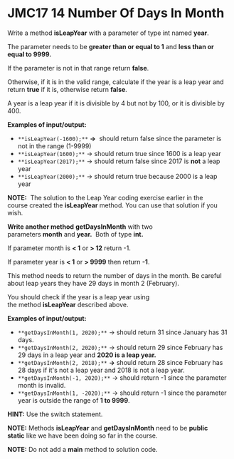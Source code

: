 # JMC17 14 Number Of Days In Month

Write a method **isLeapYear** with a parameter of type int named **year**. 

The parameter needs to be **greater than or equal to 1** and **less than or equal to 9999.**

If the parameter is not in that range return **false**. 

Otherwise, if it is in the valid range, calculate if the year is a leap year and return **true** if it is, otherwise return **false**. 

A year is a leap year if it is divisible by 4 but not by 100, or it is divisible by 400.

**Examples of input/output:**

- `**isLeapYear(-1600);**` **→**  should return false since the parameter is not in the range (1-9999)
- `**isLeapYear(1600);**` → should return true since 1600 is a leap year
- `**isLeapYear(2017);**` → should return false since 2017 is **not** a leap year
- `**isLeapYear(2000);**` → should return true because 2000 is a leap year 

**​NOTE:**  The solution to the Leap Year coding exercise earlier in the course created the **isLeapYear** method. You can use that solution if you wish.


**Write another method** **getDaysInMonth** with two parameters **month** and **year.**  ​Both of type **int.**  
  
If parameter month is **< 1** or **> 12** return -1. ​

If parameter year is **< 1** or **> 9999** then return **-1**.  
  
This method needs to return the number of days in the month. Be careful about leap years they have 29 days in month 2 (February).  
  
You should check if the year is a leap year using the method **isLeapYear** described above.

**Examples of input/output:**

- `**getDaysInMonth(1, 2020);**` → should return 31 since January has 31 days.
- `**getDaysInMonth(2, 2020);**` → should return 29 since February has 29 days in a leap year and **2020 is a leap year.**
- `**getDaysInMonth(2, 2018);**` **→** should return 28 since February has 28 days if it's not a leap year and 2018 is not a leap year.
- `**getDaysInMonth(-1, 2020);**` → should return -1 since the parameter month is invalid.
- `**getDaysInMonth(1, -2020);**` → should return -1 since the parameter year is outside the range of **1 to 9999**.


**HINT:** Use the switch statement.

**NOTE:** Methods **isLeapYear** and **getDaysInMonth** need to be **public static** like we have been doing so far in the course.

**NOTE:** Do not add a **main** method to solution code.
